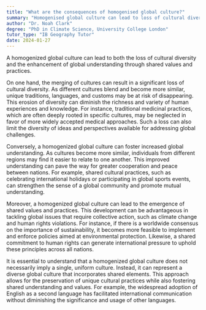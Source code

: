 ```yaml
---
title: "What are the consequences of homogenised global culture?"
summary: "Homogenised global culture can lead to loss of cultural diversity, increased global understanding, and shared values and practices."
author: "Dr. Noah Clark"
degree: "PhD in Climate Science, University College London"
tutor_type: "IB Geography Tutor"
date: 2024-01-27
---
```


A homogenized global culture can lead to both the loss of cultural diversity and the enhancement of global understanding through shared values and practices.

On one hand, the merging of cultures can result in a significant loss of cultural diversity. As different cultures blend and become more similar, unique traditions, languages, and customs may be at risk of disappearing. This erosion of diversity can diminish the richness and variety of human experiences and knowledge. For instance, traditional medicinal practices, which are often deeply rooted in specific cultures, may be neglected in favor of more widely accepted medical approaches. Such a loss can also limit the diversity of ideas and perspectives available for addressing global challenges.

Conversely, a homogenized global culture can foster increased global understanding. As cultures become more similar, individuals from different regions may find it easier to relate to one another. This improved understanding can pave the way for greater cooperation and peace between nations. For example, shared cultural practices, such as celebrating international holidays or participating in global sports events, can strengthen the sense of a global community and promote mutual understanding.

Moreover, a homogenized global culture can lead to the emergence of shared values and practices. This development can be advantageous in tackling global issues that require collective action, such as climate change and human rights violations. For instance, if there is a worldwide consensus on the importance of sustainability, it becomes more feasible to implement and enforce policies aimed at environmental protection. Likewise, a shared commitment to human rights can generate international pressure to uphold these principles across all nations.

It is essential to understand that a homogenized global culture does not necessarily imply a single, uniform culture. Instead, it can represent a diverse global culture that incorporates shared elements. This approach allows for the preservation of unique cultural practices while also fostering shared understanding and values. For example, the widespread adoption of English as a second language has facilitated international communication without diminishing the significance and usage of other languages.
    